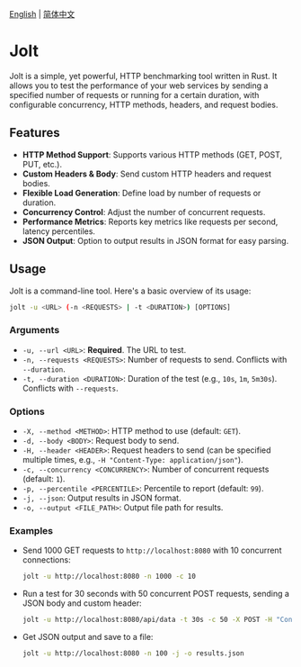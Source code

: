 [English](README.md) | [简体中文](README_zh.md)

# Jolt

Jolt is a simple, yet powerful, HTTP benchmarking tool written in Rust. It allows you to test the performance of your web services by sending a specified number of requests or running for a certain duration, with configurable concurrency, HTTP methods, headers, and request bodies.

## Features

- **HTTP Method Support**: Supports various HTTP methods (GET, POST, PUT, etc.).
- **Custom Headers & Body**: Send custom HTTP headers and request bodies.
- **Flexible Load Generation**: Define load by number of requests or duration.
- **Concurrency Control**: Adjust the number of concurrent requests.
- **Performance Metrics**: Reports key metrics like requests per second, latency percentiles.
- **JSON Output**: Option to output results in JSON format for easy parsing.


## Usage

Jolt is a command-line tool. Here's a basic overview of its usage:

```bash
jolt -u <URL> (-n <REQUESTS> | -t <DURATION>) [OPTIONS]
```

### Arguments

- `-u, --url <URL>`: **Required**. The URL to test.
- `-n, --requests <REQUESTS>`: Number of requests to send. Conflicts with `--duration`.
- `-t, --duration <DURATION>`: Duration of the test (e.g., `10s`, `1m`, `5m30s`). Conflicts with `--requests`.

### Options

- `-X, --method <METHOD>`: HTTP method to use (default: `GET`).
- `-d, --body <BODY>`: Request body to send.
- `-H, --header <HEADER>`: Request headers to send (can be specified multiple times, e.g., `-H "Content-Type: application/json"`).
- `-c, --concurrency <CONCURRENCY>`: Number of concurrent requests (default: `1`).
- `-p, --percentile <PERCENTILE>`: Percentile to report (default: `99`).
- `-j, --json`: Output results in JSON format.
- `-o, --output <FILE_PATH>`: Output file path for results.

### Examples

- Send 1000 GET requests to `http://localhost:8080` with 10 concurrent connections:

  ```bash
  jolt -u http://localhost:8080 -n 1000 -c 10
  ```

- Run a test for 30 seconds with 50 concurrent POST requests, sending a JSON body and custom header:

  ```bash
  jolt -u http://localhost:8080/api/data -t 30s -c 50 -X POST -H "Content-Type: application/json" -d '{"key": "value"}'
  ```

- Get JSON output and save to a file:

  ```bash
  jolt -u http://localhost:8080 -n 100 -j -o results.json
  ```

